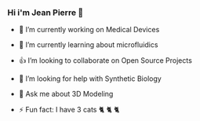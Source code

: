 ### Hi i'm Jean Pierre 👋

- :pill: I’m currently working on Medical Devices
- :microscope: I’m currently learning about microfluidics
- :thumbsup: I’m looking to collaborate on Open Source Projects
- 🤔 I’m looking for help with Synthetic Biology
- 💬 Ask me about 3D Modeling

- ⚡ Fun fact: I have 3 cats :cat2: :cat2: :cat2: 

